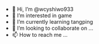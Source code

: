 - 👋 Hi, I’m @wcyshiwo933
- 👀 I’m interested in game
- 🌱 I’m currently learning tangping
- 💞️ I’m looking to collaborate on ...
- 📫 How to reach me ...

<!---
wcyshiwo933/wcyshiwo933 is a ✨ special ✨ repository because its `README.md` (this file) appears on your GitHub profile.
You can click the Preview link to take a look at your changes.
--->
